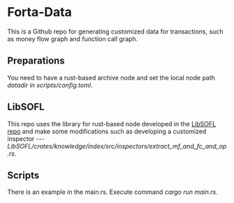 # Forta-Data
This is a Github repo for generating customized data for transactions, such as money flow graph and function call graph.

## Preparations
You need to have a rust-based archive node and set the local node path *datadir* in *scripts/config.toml*. 

## LibSOFL
This repo uses the library for rust-based node developed in the [LibSOFL repo](https://github.com/Troublor/LibSOFL.git) and make some modifications such as developing a customized inspector --- *LibSOFL/crates/knowledge/index/src/inspectors/extract_mf_and_fc_and_op.rs*.

## Scripts
There is an example in the main.rs. Execute command *cargo run main.rs*. 

